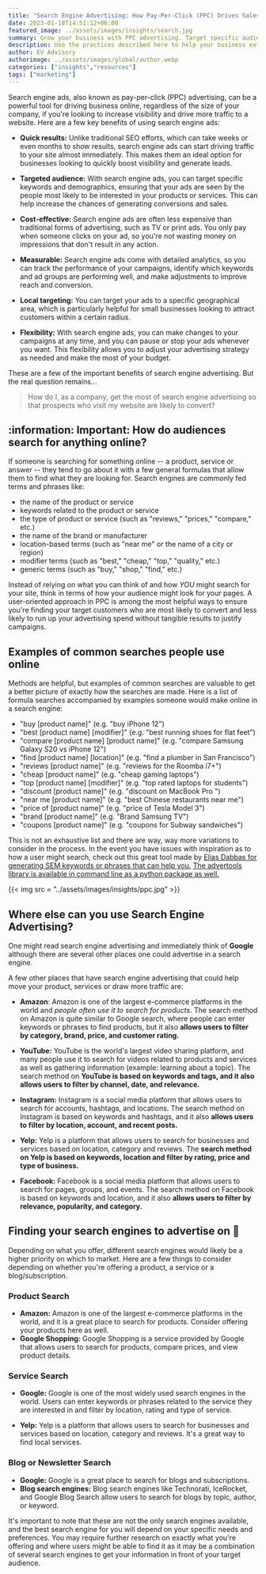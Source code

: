 ```yaml
---
title: "Search Engine Advertising: How Pay-Per-Click (PPC) Drives Sales"
date: 2023-01-18T14:51:12+06:00
featured_image: ../assets/images/insights/search.jpg
summary: Grow your business with PPC advertising. Target specific audiences, track conversions and get instant results. Reach the top of search engines and drive traffic to your website.
description: Use the practices described here to help your business extend it's online reach to your potential customers  
author: EV Advisory
authorimage: ../assets/images/global/author.webp
categories: ["insights","resources"]  
tags: ["marketing"]  
---
```


Search engine ads, also known as pay-per-click (PPC) advertising, can be a
powerful tool for driving business online, regardless of the size of your company,
if you're looking to increase visibility and drive more traffic to a website.
Here are a few key benefits of using search engine ads:   

- **Quick results:** Unlike traditional SEO efforts, which can take weeks or even
months to show results, search engine ads can start driving traffic to your
site almost immediately. This makes them an ideal option for businesses looking
to quickly boost visibility and generate leads.  

- **Targeted audience:** With search engine ads, you can target specific keywords
and demographics, ensuring that your ads are seen by the people most likely to
be interested in your products or services. This can help increase the chances
of generating conversions and sales.  

- **Cost-effective:** Search engine ads are often less expensive than traditional
forms of advertising, such as TV or print ads. You only pay when someone
clicks on your ad, so you're not wasting money on impressions that don't
result in any action.  

- **Measurable:** Search engine ads come with detailed analytics, so you can
track the performance of your campaigns, identify which keywords and ad groups
are performing well, and make adjustments to improve reach and conversion.  

- **Local targeting:** You can target your ads to a specific geographical area,
which is particularly helpful for small businesses looking to attract customers
within a certain radius.  

- **Flexibility:** With search engine ads, you can make changes to your campaigns
at any time, and you can pause or stop your ads whenever you want. This flexibility
allows you to adjust your advertising strategy as needed and make the most of your
budget.  

These are a few of the important benefits of search engine advertising. But the
real question remains...  

> How do I, as a company, get the most of search engine advertising so that
prospects who visit my website are likely to convert?    


## :information: **Important**: How do audiences search for anything online?    

If someone is searching for something online -- a product, service or answer --
they tend to go about it with a few general formulas that allow them to find
what they are looking for.  Search engines are commonly fed terms and phrases like:  
- the name of the product or service  
- keywords related to the product or service  
- the type of product or service (such as "reviews," "prices," "compare," etc.)  
- the name of the brand or manufacturer  
- location-based terms (such as "near me" or the name of a city or region)  
- modifier terms (such as "best," "cheap," "top," "quality," etc.)  
- generic terms (such as "buy," "shop," "find," etc.)  

Instead of relying on what you can think of and how *YOU* might search for your site,
think in terms of how your audience might look for your pages. A user-oriented approach
in PPC is among the most helpful ways to ensure you're finding your target customers
who are most likely to convert and less likely to run up your advertising spend
without tangible results to justify campaigns.  

## Examples of common searches people use online     

Methods are helpful, but examples of common searches are valuable to get a better
picture of exactly how the searches are made. Here is a list of formula searches
accompanied by examples someone would make online in a search engine:  
- "buy [product name]" (e.g. "buy iPhone 12")  
- "best [product name] [modifier]" (e.g. "best running shoes for flat feet")  
- "compare [product name] [product name]" (e.g. "compare Samsung Galaxy S20 vs iPhone 12")  
- "find [product name] [location]" (e.g. "find a plumber in San Francisco")  
- "reviews [product name]" (e.g. "reviews for the Roomba i7+")  
- "cheap [product name]" (e.g. "cheap gaming laptops")  
- "top [product name] [modifier]" (e.g. "top rated laptops for students")  
- "discount [product name]" (e.g. "discount on MacBook Pro ")  
- "near me [product name]" (e.g. "best Chinese restaurants near me")  
- "price of [product name]" (e.g. "price of Tesla Model 3")  
- "brand [product name]" (e.g. "Brand Samsung TV")  
- "coupons [product name]" (e.g. "coupons for Subway sandwiches")  

This is not an exhaustive list and there are way, way more variations to
consider in the process. In the event you have issues with inspiration as to
how a user might search, check out this great tool made by [Elias Dabbas for
generating SEM keywords or phrases that can help you.](https://www.dashboardom.com/advertools)
[The advertools library is available in command line as a python package as well.](https://github.com/eliasdabbas/advertools)  

{{< img src = "../assets/images/insights/ppc.jpg" >}}    

## Where else can you use Search Engine Advertising?  

One might read search engine advertising and immediately think of **Google**
although there are several other places one could advertise in a search engine.  

A few other places that have search engine advertising that could help move
your product, services or draw more traffic are:  
- **Amazon**: Amazon is one of the largest e-commerce platforms in the world
and *people often use it to search for products*. The search method on Amazon
is quite similar to Google search, where people can enter keywords or
phrases to find products, but it also **allows users to filter by category,
brand, price, and customer rating.**  

- **YouTube:** YouTube is the world's largest video sharing platform, and
many people use it to search for videos related to products and services as
well as gathering information (example: learning about a topic). The
search method on **YouTube is based on keywords and tags, and it also allows
users to filter by channel, date, and relevance.**

- **Instagram:** Instagram is a social media platform that allows users to
search for accounts, hashtags, and locations. The search method on Instagram
is based on keywords and hashtags, and it also **allows users to filter by
location, account, and recent posts.**   

- **Yelp:** Yelp is a platform that allows users to search for businesses
and services based on location, category and reviews. The **search method on
Yelp is based on keywords, location and filter by rating, price and type of
business.**  

- **Facebook:** Facebook is a social media platform that allows users to search
for pages, groups, and events. The search method on Facebook is based on
keywords and location, and it also **allows users to filter by relevance,
popularity, and category.**    

## Finding your search engines to advertise on :mag_right:  

Depending on what you offer, different search engines would likely be a higher
priority on which to market. Here are a few things to consider depending on whether
you're offering a product, a service or a blog/subscription.    
### Product Search    

- **Amazon:** Amazon is one of the largest e-commerce platforms in the world,
and it is a great place to search for products. Consider offering your products here as
well.  
- **Google Shopping:** Google Shopping is a service provided by Google that
allows users to search for products, compare prices, and view product details.   

### Service Search  

- **Google:** Google is one of the most widely used search engines in the world.
Users can enter keywords or phrases related to the service they are interested
in and filter by location, rating and type of service.   

- **Yelp:** Yelp is a platform that allows users to search for businesses and
services based on location, category and reviews. It's a great way to find
local services.  

### Blog or Newsletter Search  

- **Google:** Google is a great place to search for blogs and subscriptions.   
- **Blog search engines:** Blog search engines like Technorati, IceRocket,
and Google Blog Search allow users to search for blogs by topic, author, or keyword.  

It's important to note that these are not the only search engines available,
and the best search engine for you will depend on your specific needs and preferences.
You may require further research on exactly what you're offering and where users
might be able to find it as it may be a combination of several search engines to
get your information in front of your target audience.  
